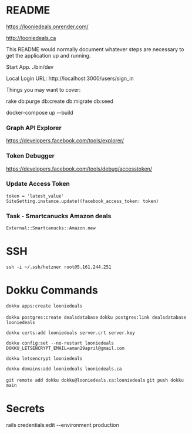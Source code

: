 # README

https://looniedeals.onrender.com/

http://looniedeals.ca

This README would normally document whatever steps are necessary to get the
application up and running.


Start App.
./bin/dev

Local Login URL: http://localhost:3000/users/sign_in

Things you may want to cover:


rake db:purge db:create db:migrate db:seed


docker-compose up --build


### Graph API Explorer
https://developers.facebook.com/tools/explorer/

### Token Debugger
https://developers.facebook.com/tools/debug/accesstoken/


### Update Access Token
```
token = 'latest_value'
SiteSetting.instance.update!(facebook_access_token: token)
```

### Task - Smartcanucks Amazon deals

```
External::Smartcanucks::Amazon.new
```


# SSH

```
ssh -i ~/.ssh/hetzner root@5.161.244.251
```

# Dokku Commands

```dokku apps:create looniedeals```

`dokku postgres:create dealsdatabase`
`dokku postgres:link dealsdatabase looniedeals`


`dokku certs:add looniedeals server.crt server.key`

`dokku config:set --no-restart looniedeals `
`DOKKU_LETSENCRYPT_EMAIL=aman29april@gmail.com`

`dokku letsencrypt looniedeals`


`dokku domains:add looniedeals looniedeals.ca`

`git remote add dokku dokku@looniedeals.ca:looniedeals`
`git push dokku main`


# Secrets

rails credentials:edit --environment production
